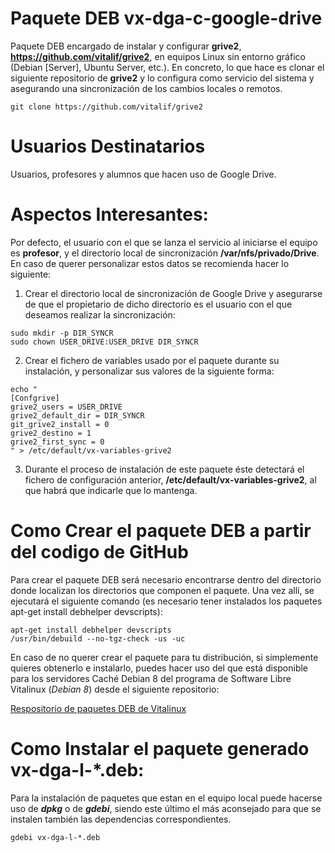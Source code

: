 # Paquete DEB vx-dga-c-google-drive

Paquete DEB encargado de instalar y configurar **grive2**, **https://github.com/vitalif/grive2**, en equipos Linux sin entorno gráfico (Debian [Server], Ubuntu Server, etc.).  En concreto, lo que hace es clonar el siguiente repositorio de **grive2** y lo configura como servicio del sistema y asegurando una sincronización de los cambios locales o remotos.

```
git clone https://github.com/vitalif/grive2
```

# Usuarios Destinatarios

Usuarios, profesores y alumnos que hacen uso de Google Drive.

# Aspectos Interesantes:

Por defecto, el usuario con el que se lanza el servicio al iniciarse el equipo es **profesor**, y el directorio local de sincronización **/var/nfs/privado/Drive**.  En caso de querer personalizar estos datos se recomienda hacer lo siguiente:

1. Crear el directorio local de sincronización de Google Drive y asegurarse de que el propietario de dicho directorio es el usuario con el que deseamos realizar la sincronización:

```
sudo mkdir -p DIR_SYNCR
sudo chown USER_DRIVE:USER_DRIVE DIR_SYNCR
```

2. Crear el fichero de variables usado por el paquete durante su instalación, y personalizar sus valores de la siguiente forma:

```
echo "
[Confgrive]
grive2_users = USER_DRIVE
grive2_default_dir = DIR_SYNCR
git_grive2_install = 0
grive2_destino = 1
grive2_first_sync = 0
" > /etc/default/vx-variables-grive2
```

3. Durante el proceso de instalación de este paquete éste detectará el fichero de configuración anterior, **/etc/default/vx-variables-grive2**, al que habrá que indicarle que lo mantenga.

# Como Crear el paquete DEB a partir del codigo de GitHub
Para crear el paquete DEB será necesario encontrarse dentro del directorio donde localizan los directorios que componen el paquete.  Una vez allí, se ejecutará el siguiente comando (es necesario tener instalados los paquetes apt-get install debhelper devscripts):

```
apt-get install debhelper devscripts
/usr/bin/debuild --no-tgz-check -us -uc
```

En caso de no querer crear el paquete para tu distribución, si simplemente quieres obtenerlo e instalarlo, puedes hacer uso del que está disponible para los servidores Caché Debian 8 del programa de Software Libre Vitalinux (*Debian 8*) desde el siguiente repositorio:

[Respositorio de paquetes DEB de Vitalinux](http://migasfree.educa.aragon.es/repo/Debian8/STORES/base/)

# Como Instalar el paquete generado vx-dga-l-*.deb:
Para la instalación de paquetes que estan en el equipo local puede hacerse uso de ***dpkg*** o de ***gdebi***, siendo este último el más aconsejado para que se instalen también las dependencias correspondientes.
```
gdebi vx-dga-l-*.deb
```

